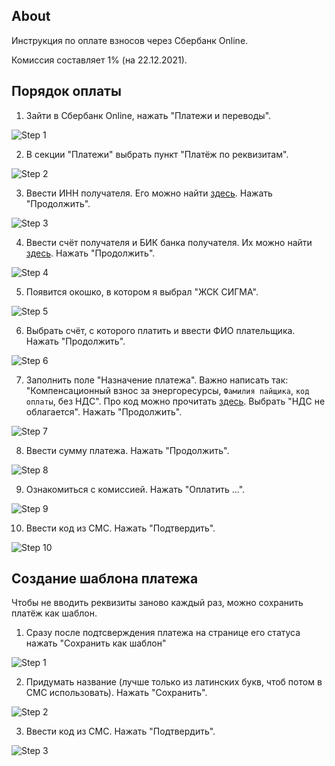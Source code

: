 ## About

Инструкция по оплате взносов через Сбербанк Online.

Комиссия составляет 1% (на 22.12.2021).

## Порядок оплаты

1. Зайти в Сбербанк Online, нажать "Платежи и переводы".

![Step 1](./assets/sber-online-pay1.png)

2. В секции "Платежи" выбрать пункт "Платёж по реквизитам".

![Step 2](./assets/sber-online-pay2.png)

3. Ввести ИНН получателя. Его можно найти [здесь](README.md). Нажать "Продолжить".

![Step 3](./assets/sber-online-pay3.png)

4. Ввести счёт получателя и БИК банка получателя. Их можно найти [здесь](README.md). Нажать "Продолжить".

![Step 4](./assets/sber-online-pay4.png)

5. Появится окошко, в котором я выбрал "ЖСК СИГМА".

![Step 5](./assets/sber-online-pay5.png)

6. Выбрать счёт, с которого платить и ввести ФИО плательщика. Нажать "Продолжить".

![Step 6](./assets/sber-online-pay6.png)

7. Заполнить поле "Назначение платежа". Важно написать так: "Компенсационный взнос за энергоресурсы, `Фамилия пайщика`, `код оплаты`, без НДС". Про код можно прочитать [здесь](README.md). Выбрать "НДС не облагается". Нажать "Продолжить".

![Step 7](./assets/sber-online-pay7.png)

8. Ввести сумму платежа. Нажать "Продолжить".

![Step 8](./assets/sber-online-pay8.png)

9. Ознакомиться с комиссией. Нажать "Оплатить ...".

![Step 9](./assets/sber-online-pay9.png)

10. Ввести код из СМС. Нажать "Подтвердить".

![Step 10](./assets/sber-online-pay10.png)

## Создание шаблона платежа

Чтобы не вводить реквизиты заново каждый раз, можно сохранить платёж как шаблон.

1. Сразу после подтсверждения платежа на странице его статуса нажать "Сохранить как шаблон"

![Step 1](./assets/sber-online-template1.png)

2. Придумать название (лучше только из латинских букв, чтоб потом в СМС использовать). Нажать "Сохранить".

![Step 2](./assets/sber-online-template2.png)

3. Ввести код из СМС. Нажать "Подтвердить".

![Step 3](./assets/sber-online-template3.png)

